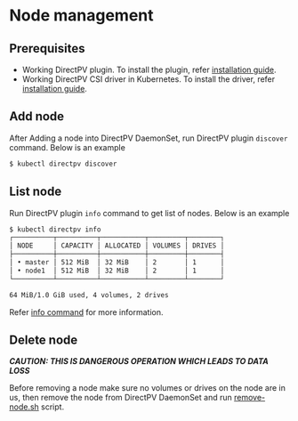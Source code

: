 # Node management

## Prerequisites
* Working DirectPV plugin. To install the plugin, refer [installation guide](./installation.md#directpv-plugin-installation).
* Working DirectPV CSI driver in Kubernetes. To install the driver, refer [installation guide](./installation.md#directpv-csi-driver-installation).

## Add node
After Adding a node into DirectPV DaemonSet, run DirectPV plugin `discover` command. Below is an example
```sh
$ kubectl directpv discover
```

## List node
Run DirectPV plugin `info` command to get list of nodes. Below is an example
```sh
$ kubectl directpv info
┌──────────┬──────────┬───────────┬─────────┬────────┐
│ NODE     │ CAPACITY │ ALLOCATED │ VOLUMES │ DRIVES │
├──────────┼──────────┼───────────┼─────────┼────────┤
│ • master │ 512 MiB  │ 32 MiB    │ 2       │ 1      │
│ • node1  │ 512 MiB  │ 32 MiB    │ 2       │ 1      │
└──────────┴──────────┴───────────┴─────────┴────────┘

64 MiB/1.0 GiB used, 4 volumes, 2 drives

```

Refer [info command](./command-reference.md#info-command) for more information.

## Delete node
***CAUTION: THIS IS DANGEROUS OPERATION WHICH LEADS TO DATA LOSS***

Before removing a node make sure no volumes or drives on the node are in us, then remove the node from DirectPV DaemonSet and run [remove-node.sh](./tools/remove-node.sh) script.
